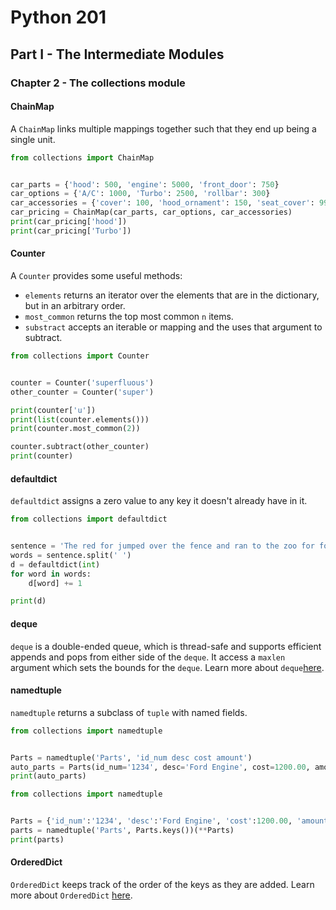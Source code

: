 # Python 201

## Part I - The Intermediate Modules

### Chapter 2 - The collections module

#### ChainMap

A `ChainMap` links multiple mappings together such that they end up being a single unit.

```python
from collections import ChainMap


car_parts = {'hood': 500, 'engine': 5000, 'front_door': 750}
car_options = {'A/C': 1000, 'Turbo': 2500, 'rollbar': 300}
car_accessories = {'cover': 100, 'hood_ornament': 150, 'seat_cover': 99}
car_pricing = ChainMap(car_parts, car_options, car_accessories)
print(car_pricing['hood'])
print(car_pricing['Turbo'])
```

#### Counter

A `Counter` provides some useful methods:

- `elements` returns an iterator over the elements that are in the dictionary, but in an arbitrary order.
- `most_common` returns the top most common `n` items.
- `substract` accepts an iterable or mapping and the uses that argument to subtract.

```python
from collections import Counter


counter = Counter('superfluous')
other_counter = Counter('super')

print(counter['u'])
print(list(counter.elements()))
print(counter.most_common(2))

counter.subtract(other_counter)
print(counter)
```

#### defaultdict

`defaultdict` assigns a zero value to any key it doesn't already have in it.

```python
from collections import defaultdict


sentence = 'The red for jumped over the fence and ran to the zoo for food'
words = sentence.split(' ')
d = defaultdict(int)
for word in words:
    d[word] += 1

print(d)
```

#### deque

`deque` is a double-ended queue, which is thread-safe and supports efficient appends and pops from either side of the `deque`. It access a `maxlen` argument which sets the bounds for the `deque`. Learn more about `deque`[here](https://docs.python.org/3.7/library/collections.html#collections.deque).

#### namedtuple

`namedtuple` returns a subclass of `tuple` with named fields.

```python
from collections import namedtuple


Parts = namedtuple('Parts', 'id_num desc cost amount')
auto_parts = Parts(id_num='1234', desc='Ford Engine', cost=1200.00, amount=10)
print(auto_parts)
```

```python
from collections import namedtuple


Parts = {'id_num':'1234', 'desc':'Ford Engine', 'cost':1200.00, 'amount':10}
parts = namedtuple('Parts', Parts.keys())(**Parts)
print(parts)
```

#### OrderedDict

`OrderedDict` keeps track of the order of the keys as they are added. Learn more about `OrderedDict` [here](https://docs.python.org/3.7/library/collections.html#collections.OrderedDict).
